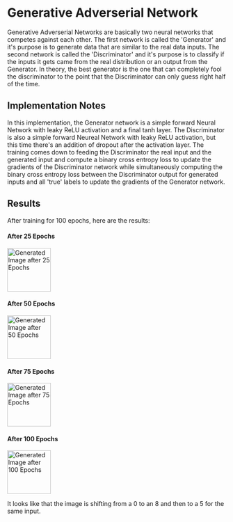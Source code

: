 # Generative Adverserial Network
Generative Adverserial Networks are basically two neural networks that competes against each other. The first network is called the 'Generator' and it's purpose is to generate data that are similar to the real data inputs. The second network is called the 'Discriminator' and it's purpose is to classify if the inputs it gets came from the real distribution or an output from the Generator. In theory, the best generator is the one that can completely fool the discriminator to the point that the Discriminator can only guess right half of the time.

## Implementation Notes
In this implementation, the Generator network is a simple forward Neural Network with leaky ReLU activation and a final tanh layer. The Discriminator is also a simple forward Neureal Network with leaky ReLU activation, but this time there's an addition of dropout after the activation layer. The training comes down to feeding the Discriminator the real input and the generated input and compute a binary cross entropy loss to update the gradients of the Discriminator network while simultaneously computing the binary cross entropy loss between the Discriminator output for generated inputs and all 'true' labels to update the gradients of the Generator network.

## Results
After training for 100 epochs, here are the results:

#### After 25 Epochs
<img src="https://github.com/radia78/Text2Image/blob/main/week_1/GAN/gen_img_25.png" alt="Generated Image after 25 Epochs" width="100" height="100"/>

#### After 50 Epochs
<img src="https://github.com/radia78/Text2Image/blob/main/week_1/GAN/gen_img_50.png" alt="Generated Image after 50 Epochs" width="100" height="100"/>

#### After 75 Epochs
<img src="https://github.com/radia78/Text2Image/blob/main/week_1/GAN/gen_img_75.png" alt="Generated Image after 75 Epochs" width="100" height="100"/>

#### After 100 Epochs
<img src="https://github.com/radia78/Text2Image/blob/main/week_1/GAN/gen_img_100.png" alt="Generated Image after 100 Epochs" width="100" height="100"/>

It looks like that the image is shifting from a 0 to an 8 and then to a 5 for the same input.
